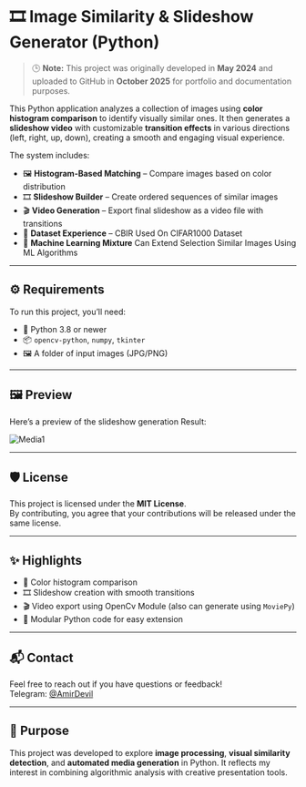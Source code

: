 # 🎞️ Image Similarity & Slideshow Generator (Python)

> 🕒 **Note:** This project was originally developed in **May 2024** and uploaded to GitHub in **October 2025** for portfolio and documentation purposes.

This Python application analyzes a collection of images using **color histogram comparison** to identify visually similar ones. It then generates a **slideshow video** with customizable **transition effects** in various directions (left, right, up, down), creating a smooth and engaging visual experience.

The system includes:

- 🖼️ **Histogram-Based Matching** – Compare images based on color distribution  
- 🎞️ **Slideshow Builder** – Create ordered sequences of similar images  
- 🎬 **Video Generation** – Export final slideshow as a video file with transitions  
- 🎨 **Dataset Experience** – CBIR Used On CIFAR1000 Dataset  
- 🧠 **Machine Learning Mixture** Can Extend Selection Similar Images Using ML Algorithms 
---

## ⚙️ Requirements

To run this project, you’ll need:

- 🐍 Python 3.8 or newer  
- 📦 `opencv-python`, `numpy`, `tkinter`  
- 🖼️ A folder of input images (JPG/PNG)

---

## 🖼️ Preview

Here’s a preview of the slideshow generation Result:

![Media1](https://github.com/user-attachments/assets/55b0fdbf-4333-4f0c-abed-174f05bf3a08)


---

## 🛡️ License

This project is licensed under the **MIT License**.  
By contributing, you agree that your contributions will be released under the same license.

---

## ✨ Highlights

- 🧠 Color histogram comparison  
- 🎞️ Slideshow creation with smooth transitions  
- 🎬 Video export using OpenCv Module (also can generate using `MoviePy`)
- 🧩 Modular Python code for easy extension  

---

## 📬 Contact

Feel free to reach out if you have questions or feedback!  
Telegram: [@AmirDevil](https://t.me/AmirDevil)

---

## 🚀 Purpose

This project was developed to explore **image processing**, **visual similarity detection**, and **automated media generation** in Python. It reflects my interest in combining algorithmic analysis with creative presentation tools.
